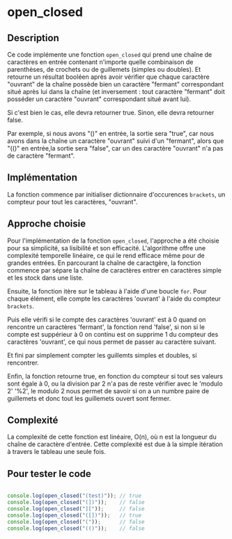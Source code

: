 # open_closed

## Description
Ce code implémente une fonction `open_closed` qui prend une chaîne de caractères en entrée contenant n'importe quelle combinaison de parenthèses, de crochets ou de guillemets (simples ou doubles). Et retourne un résultat booléen après avoir vérifier que chaque caractère "ouvrant" de la chaîne possède bien un caractère "fermant" correspondant situé après lui dans la chaîne (et inversement : tout caractère "fermant" doit posséder un caractère "ouvrant" correspondant situé avant lui).

Si c'est bien le cas, elle devra retourner true. Sinon, elle devra retourner false.

Par exemple, si nous avons "()" en entrée, la sortie sera "true", car nous avons dans la chaîne un caractère "ouvrant" suivi d'un "fermant", alors que "(()" en entrée,la sortie sera "false", car un des caractère "ouvrant" n'a pas de caractère "fermant".  

## Implémentation
La fonction commence par initialiser dictionnaire d'occurences `brackets`, un compteur pour tout les caractères, "ouvrant".

## Approche choisie
Pour l'implémentation de la fonction `open_closed`, l'approche a été choisie pour sa simplicité, sa lisibilité et son efficacité. L'algorithme offre une complexité temporelle linéaire, ce qui le rend efficace même pour de grandes entrées. En parcourant la chaîne de caractgère, la fonction commence par sépare la chaîne de caractères entrer en caractères simple et les stock dans 
une liste. 

Ensuite, la fonction itère sur le tableau à l'aide d'une boucle `for`. Pour chaque élément, elle compte les caractères 'ouvrant' à l'aide du compteur `brackets`.

Puis elle vérifi si le compte des caractères 'ouvrant' est à 0 quand on rencontre un caractères 'fermant', la fonction rend 'false', si non si le compte est suppérieur à 0 on continu est on supprime 1 du compteur des caractères 'ouvrant', ce qui nous permet de passer au caractère suivant. 

Et fini par simplement compter les guillemts simples et doubles, si rencontrer.

Enfin, la fonction retourne true, en fonction du compteur si tout ses valeurs sont égale à 0, ou la division par 2 n'a pas de reste vérifier avec le 'modulo 2' '%2', le modulo 2 nous permet de savoir si on a un numbre paire de guillemets et donc tout les guillemets ouvert sont fermer.

## Complexité 
La complexité de cette fonction est linéaire, O(n), où n est la longueur du chaîne de caractère d'entrée. Cette complexité est due à la simple itération à travers le tableau une seule fois.

## Pour tester le code
```javascript

console.log(open_closed("(test)")); // true
console.log(open_closed("(])"));    // false
console.log(open_closed("]["));     // false
console.log(open_closed("([])"));   // true
console.log(open_closed("("));      // false
console.log(open_closed("(()"));    // false
